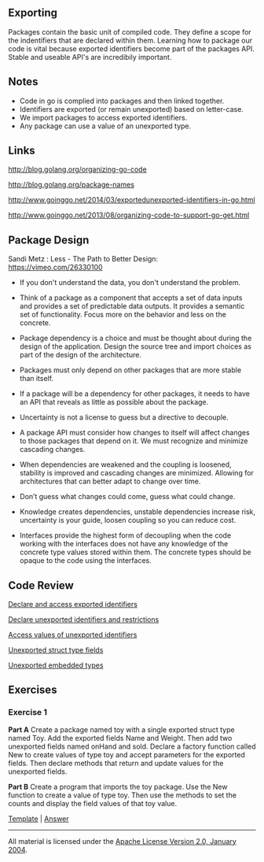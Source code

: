 ## Exporting

Packages contain the basic unit of compiled code. They define a scope for the indentifiers that are declared within them. Learning how to package our code is vital because exported identifiers become part of the packages API. Stable and useable API's are incredibily important.

## Notes

* Code in go is complied into packages and then linked together.
* Identifiers are exported (or remain unexported) based on letter-case.
* We import packages to access exported identifiers.
* Any package can use a value of an unexported type.

## Links

http://blog.golang.org/organizing-go-code

http://blog.golang.org/package-names

http://www.goinggo.net/2014/03/exportedunexported-identifiers-in-go.html

http://www.goinggo.net/2013/08/organizing-code-to-support-go-get.html

##  Package Design

Sandi Metz : Less - The Path to Better Design:  
https://vimeo.com/26330100

* If you don't understand the data, you don't understand the problem.

* Think of a package as a component that accepts a set of data inputs and provides a set of predictable data outputs. It provides a semantic set of functionality. Focus more on the behavior and less on the concrete.

* Package dependency is a choice and must be thought about during the design of the application. Design the source tree and import choices as part of the design of the architecture.

* Packages must only depend on other packages that are more stable than itself.

* If a package will be a dependency for other packages, it needs to have an API that reveals as little as possible about the package.

* Uncertainty is not a license to guess but a directive to decouple.

* A package API must consider how changes to itself will affect changes to those packages that depend on it. We must recognize and minimize cascading changes.

* When dependencies are weakened and the coupling is loosened, stability is improved and cascading changes are minimized. Allowing for architectures that can better adapt to change over time.

* Don’t guess what changes could come, guess what could change.

* Knowledge creates dependencies, unstable dependencies increase risk, uncertainty is your guide, loosen coupling so you can reduce cost.

* Interfaces provide the highest form of decoupling when the code working with the interfaces does not have any knowledge of the concrete type values stored within them. The concrete types should be opaque to the code using the interfaces. 

## Code Review

[Declare and access exported identifiers](example1/example1.go)

[Declare unexported identifiers and restrictions](example2/example2.go)

[Access values of unexported identifiers](example3/example3.go)

[Unexported struct type fields](example4/example4.go)

[Unexported embedded types](example5/example5.go)

## Exercises

### Exercise 1
**Part A** Create a package named toy with a single exported struct type named Toy. Add the exported fields Name and Weight. Then add two unexported fields named onHand and sold. Declare a factory function called New to create values of type toy and accept parameters for the exported fields. Then declare methods that return and update values for the unexported fields.

**Part B** Create a program that imports the toy package. Use the New function to create a value of type toy. Then use the methods to set the counts and display the field values of that toy value.

[Template](exercises/template1) | 
[Answer](exercises/exercise1)
___
All material is licensed under the [Apache License Version 2.0, January 2004](http://www.apache.org/licenses/LICENSE-2.0).
